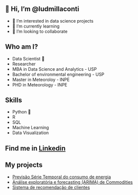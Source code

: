 ## 👋 Hi, I’m @ludmillaconti
 - 👀 I’m interested in data science projects
 - 🌱 I’m currently learning
 - 💞️ I’m looking to collaborate 
###  


## Who am I? 

* Data Scientist 🥰
* Researcher
* MBA in Data Science and Analytics - USP
* Bachelor of environmental engineering - USP
* Master in Meteoroloy - INPE
* PHD in Meteorology - INPE

## Skills

* Python 🐍 
* R
* SQL
* Machine Learning 
* Data Visualization


## Find me in [Linkedin]( https://www.linkedin.com/in/ludmillaconti/)


## **My projects**

* [Previsão Série Temporal do consumo de energia](https://github.com/ludmillaconti/DATASCIENCEproject-previsao-serie-temporal-consumo-energia)
* [Análise exploratória e forecasting (ARIMA) de Commodities](https://github.com/ludmillaconti/DATASCIENCEproject-Commodity-analise-exploratoria-forecasting)
* [Sistema de recomendação de clientes](https://github.com/ludmillaconti/DATASCIENCEproject-sistema-recomendacao-clientes)


<!---
ludmillaconti/ludmillaconti is a ✨ special ✨ repository because its `README.md` (this file) appears on your GitHub profile.
You can click the Preview link to take a look at your changes.
--->

